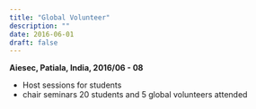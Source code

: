 ```yaml
---
title: "Global Volunteer"
description: ""
date: 2016-06-01
draft: false
---
```

**Aiesec, Patiala, India, 2016/06 - 08** 
- Host sessions for students
- chair seminars 20 students and 5 global volunteers attended